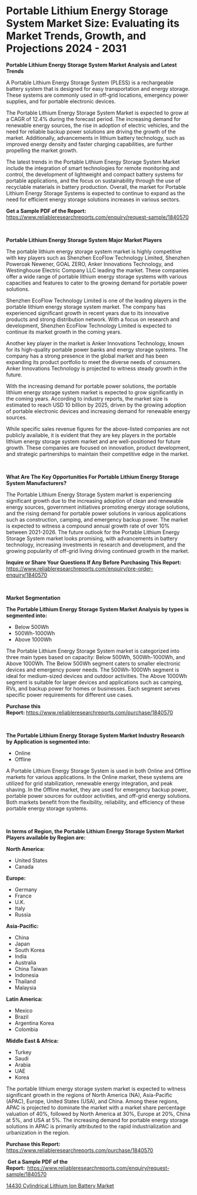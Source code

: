 <p><h1>Portable Lithium Energy Storage System Market Size: Evaluating its Market Trends, Growth, and Projections 2024 - 2031</h1></p><p><strong>Portable Lithium Energy Storage System Market Analysis and Latest Trends</strong></p>
<p><p>A Portable Lithium Energy Storage System (PLESS) is a rechargeable battery system that is designed for easy transportation and energy storage. These systems are commonly used in off-grid locations, emergency power supplies, and for portable electronic devices.</p><p>The Portable Lithium Energy Storage System Market is expected to grow at a CAGR of 12.4% during the forecast period. The increasing demand for renewable energy sources, the rise in adoption of electric vehicles, and the need for reliable backup power solutions are driving the growth of the market. Additionally, advancements in lithium battery technology, such as improved energy density and faster charging capabilities, are further propelling the market growth.</p><p>The latest trends in the Portable Lithium Energy Storage System Market include the integration of smart technologies for remote monitoring and control, the development of lightweight and compact battery systems for portable applications, and the focus on sustainability through the use of recyclable materials in battery production. Overall, the market for Portable Lithium Energy Storage Systems is expected to continue to expand as the need for efficient energy storage solutions increases in various sectors.</p></p>
<p><strong>Get a Sample PDF of the Report:&nbsp;</strong> <a href="https://www.reliableresearchreports.com/enquiry/request-sample/1840570">https://www.reliableresearchreports.com/enquiry/request-sample/1840570</a></p>
<p>&nbsp;</p>
<p><strong>Portable Lithium Energy Storage System Major Market Players</strong></p>
<p><p>The portable lithium energy storage system market is highly competitive with key players such as Shenzhen EcoFlow Technology Limited, Shenzhen Poweroak Newener, GOAL ZERO, Anker Innovations Technology, and Westinghouse Electric Company LLC leading the market. These companies offer a wide range of portable lithium energy storage systems with various capacities and features to cater to the growing demand for portable power solutions.</p><p>Shenzhen EcoFlow Technology Limited is one of the leading players in the portable lithium energy storage system market. The company has experienced significant growth in recent years due to its innovative products and strong distribution network. With a focus on research and development, Shenzhen EcoFlow Technology Limited is expected to continue its market growth in the coming years.</p><p>Another key player in the market is Anker Innovations Technology, known for its high-quality portable power banks and energy storage systems. The company has a strong presence in the global market and has been expanding its product portfolio to meet the diverse needs of consumers. Anker Innovations Technology is projected to witness steady growth in the future.</p><p>With the increasing demand for portable power solutions, the portable lithium energy storage system market is expected to grow significantly in the coming years. According to industry reports, the market size is estimated to reach USD 10 billion by 2025, driven by the growing adoption of portable electronic devices and increasing demand for renewable energy sources.</p><p>While specific sales revenue figures for the above-listed companies are not publicly available, it is evident that they are key players in the portable lithium energy storage system market and are well-positioned for future growth. These companies are focused on innovation, product development, and strategic partnerships to maintain their competitive edge in the market.</p></p>
<p>&nbsp;</p>
<p><strong>What Are The Key Opportunities For Portable Lithium Energy Storage System Manufacturers?</strong></p>
<p><p>The Portable Lithium Energy Storage System market is experiencing significant growth due to the increasing adoption of clean and renewable energy sources, government initiatives promoting energy storage solutions, and the rising demand for portable power solutions in various applications such as construction, camping, and emergency backup power. The market is expected to witness a compound annual growth rate of over 10% between 2021-2026. The future outlook for the Portable Lithium Energy Storage System market looks promising, with advancements in battery technology, increasing investments in research and development, and the growing popularity of off-grid living driving continued growth in the market.</p></p>
<p><strong>Inquire or Share Your Questions If Any Before Purchasing This Report:</strong> <a href="https://www.reliableresearchreports.com/enquiry/pre-order-enquiry/1840570">https://www.reliableresearchreports.com/enquiry/pre-order-enquiry/1840570</a></p>
<p>&nbsp;</p>
<p><strong>Market Segmentation</strong></p>
<p><strong>The Portable Lithium Energy Storage System Market Analysis by types is segmented into:</strong></p>
<p><ul><li>Below 500Wh</li><li>500Wh-1000Wh</li><li>Above 1000Wh</li></ul></p>
<p><p>The Portable Lithium Energy Storage System market is categorized into three main types based on capacity: Below 500Wh, 500Wh-1000Wh, and Above 1000Wh. The Below 500Wh segment caters to smaller electronic devices and emergency power needs. The 500Wh-1000Wh segment is ideal for medium-sized devices and outdoor activities. The Above 1000Wh segment is suitable for larger devices and applications such as camping, RVs, and backup power for homes or businesses. Each segment serves specific power requirements for different use cases.</p></p>
<p><strong>Purchase this Report:&nbsp;</strong><a href="https://www.reliableresearchreports.com/purchase/1840570">https://www.reliableresearchreports.com/purchase/1840570</a></p>
<p>&nbsp;</p>
<p><strong>The Portable Lithium Energy Storage System Market Industry Research by Application is segmented into:</strong></p>
<p><ul><li>Online</li><li>Offline</li></ul></p>
<p><p>A Portable Lithium Energy Storage System is used in both Online and Offline markets for various applications. In the Online market, these systems are utilized for grid stabilization, renewable energy integration, and peak shaving. In the Offline market, they are used for emergency backup power, portable power sources for outdoor activities, and off-grid energy solutions. Both markets benefit from the flexibility, reliability, and efficiency of these portable energy storage systems.</p></p>
<p>&nbsp;</p>
<p><strong>In terms of Region, the Portable Lithium Energy Storage System Market Players available by Region are:</strong></p>
<p>
    <p> <strong> North America: </strong>
        <ul>
            <li>United States</li>
            <li>Canada</li>
        </ul>
        </p> 
    <p> <strong> Europe: </strong>
        <ul>
            <li>Germany</li>
            <li>France</li>
            <li>U.K.</li>
            <li>Italy</li>
            <li>Russia</li>
        </ul>
        </p> 
    <p> <strong> Asia-Pacific: </strong>
        <ul>
            <li>China</li>
            <li>Japan</li>
            <li>South Korea</li>
            <li>India</li>
            <li>Australia</li>
            <li>China Taiwan</li>
            <li>Indonesia</li>
            <li>Thailand</li>
            <li>Malaysia</li>
        </ul>
        </p> 
    <p> <strong> Latin America: </strong>
        <ul>
            <li>Mexico</li>
            <li>Brazil</li>
            <li>Argentina Korea</li>
            <li>Colombia</li>
        </ul>
        </p> 
    <p> <strong> Middle East & Africa: </strong>
        <ul>
            <li>Turkey</li>
            <li>Saudi</li>
            <li>Arabia</li>
            <li>UAE</li>
            <li>Korea</li>
        </ul>
    </p>
    </p>
<p><p>The portable lithium energy storage system market is expected to witness significant growth in the regions of North America (NA), Asia-Pacific (APAC), Europe, United States (USA), and China. Among these regions, APAC is projected to dominate the market with a market share percentage valuation of 40%, followed by North America at 30%, Europe at 20%, China at 5%, and USA at 5%. The increasing demand for portable energy storage solutions in APAC is primarily attributed to the rapid industrialization and urbanization in the region.</p></p>
<p><strong>Purchase this Report: </strong><a href="https://www.reliableresearchreports.com/purchase/1840570">https://www.reliableresearchreports.com/purchase/1840570</a></p>
<p>&nbsp;<strong>Get a Sample PDF of the Report:&nbsp;&nbsp;</strong><a href="https://www.reliableresearchreports.com/enquiry/request-sample/1840570">https://www.reliableresearchreports.com/enquiry/request-sample/1840570</a></p>
<p><strong></strong></p>
<p><p><a href="https://github.com/brentleyjimmiealvaradoz4l1rea/Market-Research-Report-List-1/blob/main/14430-cylindrical-lithium-ion-battery-market.md">14430 Cylindrical Lithium Ion Battery Market</a></p></p>